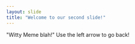```yaml
---
layout: slide
title: "Welcome to our second slide!"
---
```

"Witty Meme blah!"
Use the left arrow to go back!
